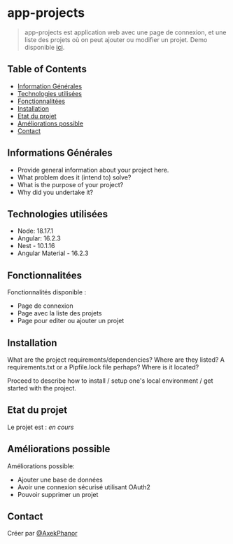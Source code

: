 # app-projects
> app-projects est application web avec une page de connexion, et une liste des projets où on peut ajouter ou modifier un projet.
> Demo disponible [ici](https://www.example.com). <!-- If you have the project hosted somewhere, include the link here. -->

## Table of Contents
* [Information Générales](#general-information)
* [Technologies utilisées](#technologies-used)
* [Fonctionnalitées](#features)
* [Installation](#setup)
* [Etat du projet](#project-status)
* [Améliorations possible](#room-for-improvement)
* [Contact](#contact)
<!-- * [License](#license) -->


## Informations Générales
- Provide general information about your project here.
- What problem does it (intend to) solve?
- What is the purpose of your project?
- Why did you undertake it?
<!-- You don't have to answer all the questions - just the ones relevant to your project. -->


## Technologies utilisées
- Node: 18.17.1
- Angular: 16.2.3
- Nest - 10.1.16
- Angular Material - 16.2.3


## Fonctionnalitées
Fonctionnalités disponible :
- Page de connexion
- Page avec la liste des projets
- Page pour editer ou ajouter un projet


## Installation
What are the project requirements/dependencies? Where are they listed? A requirements.txt or a Pipfile.lock file perhaps? Where is it located?

Proceed to describe how to install / setup one's local environment / get started with the project.


## Etat du projet
Le projet est : _en cours_ 


## Améliorations possible

Améliorations possible:
- Ajouter une base de données
- Avoir une connexion sécurisé utilisant OAuth2
- Pouvoir supprimer un projet

## Contact
Créer par [@AxekPhanor](https://github.com/AxekPhanor)
